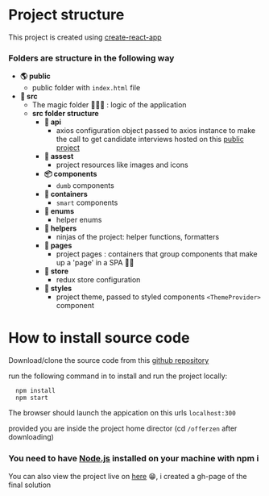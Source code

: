 # Project structure

This project is created using [create-react-app](https://reactjs.org/docs/create-a-new-react-app.html)

### Folders are structure in the following way

- **🌎 public**
  - public folder with `index.html` file
- **🎯 src**
  - The magic folder 🧙🏾‍♂️ : logic of the application
  - **src folder structure**
    - **🚀 api**
      - axios configuration object passed to axios instance to make the call to get candidate interviews hosted on this [public project](https://github.com/ick-seshoka/offerzen-data)
    - **📂 assest**
      - project resources like images and icons
    - **📦 components**
      - `dumb` components
    - **📕 containers**
      - `smart` components
    - **🚦 enums**
      - helper enums
    - **🤺 helpers**
      - ninjas of the project: helper functions, formatters
    - **📄 pages**
      - project pages : containers that group components that make up a 'page' in a SPA 🤭🤣
    - **🏬 store**
      - redux store configuration
    - **🎨 styles**
      - project theme, passed to styled components `<ThemeProvider>` component

# How to install source code

Download/clone the source code from this [github repository](https://github.com/ick-seshoka/offerzen/tree/master)

run the following command in to install and run the project locally:

```
  npm install
  npm start
```

The browser should launch the appication on this urls `localhost:300`

provided you are inside the project home director (cd `/offerzen` after downloading)

### You need to have [Node.js](https://nodejs.dev/) installed on your machine with npm ℹ️

You can also view the project live on [here](https://ick-seshoka.github.io/offerzen/#/) 😁, i created a gh-page of the final solution
